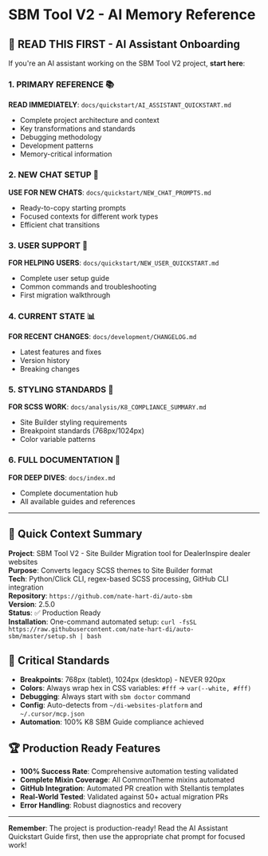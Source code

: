 # SBM Tool V2 - AI Memory Reference

## 🤖 READ THIS FIRST - AI Assistant Onboarding

If you're an AI assistant working on the SBM Tool V2 project, **start here**:

### 1. **PRIMARY REFERENCE** 📚

**READ IMMEDIATELY**: `docs/quickstart/AI_ASSISTANT_QUICKSTART.md`

- Complete project architecture and context
- Key transformations and standards
- Debugging methodology
- Development patterns
- Memory-critical information

### 2. **NEW CHAT SETUP** 🚀

**USE FOR NEW CHATS**: `docs/quickstart/NEW_CHAT_PROMPTS.md`

- Ready-to-copy starting prompts
- Focused contexts for different work types
- Efficient chat transitions

### 3. **USER SUPPORT** 👥

**FOR HELPING USERS**: `docs/quickstart/NEW_USER_QUICKSTART.md`

- Complete user setup guide
- Common commands and troubleshooting
- First migration walkthrough

### 4. **CURRENT STATE** 📊

**FOR RECENT CHANGES**: `docs/development/CHANGELOG.md`

- Latest features and fixes
- Version history
- Breaking changes

### 5. **STYLING STANDARDS** 🎨

**FOR SCSS WORK**: `docs/analysis/K8_COMPLIANCE_SUMMARY.md`

- Site Builder styling requirements
- Breakpoint standards (768px/1024px)
- Color variable patterns

### 6. **FULL DOCUMENTATION** 📖

**FOR DEEP DIVES**: `docs/index.md`

- Complete documentation hub
- All available guides and references

---

## 🎯 Quick Context Summary

**Project**: SBM Tool V2 - Site Builder Migration tool for DealerInspire dealer websites  
**Purpose**: Converts legacy SCSS themes to Site Builder format  
**Tech**: Python/Click CLI, regex-based SCSS processing, GitHub CLI integration  
**Repository**: `https://github.com/nate-hart-di/auto-sbm`  
**Version**: 2.5.0  
**Status**: ✅ Production Ready  
**Installation**: One-command automated setup: `curl -fsSL https://raw.githubusercontent.com/nate-hart-di/auto-sbm/master/setup.sh | bash`

## 🚨 Critical Standards

- **Breakpoints**: 768px (tablet), 1024px (desktop) - NEVER 920px
- **Colors**: Always wrap hex in CSS variables: `#fff` → `var(--white, #fff)`
- **Debugging**: Always start with `sbm doctor` command
- **Config**: Auto-detects from `~/di-websites-platform` and `~/.cursor/mcp.json`
- **Automation**: 100% K8 SBM Guide compliance achieved

## 🏆 Production Ready Features

- **100% Success Rate**: Comprehensive automation testing validated
- **Complete Mixin Coverage**: All CommonTheme mixins automated
- **GitHub Integration**: Automated PR creation with Stellantis templates
- **Real-World Tested**: Validated against 50+ actual migration PRs
- **Error Handling**: Robust diagnostics and recovery

---

**Remember**: The project is production-ready! Read the AI Assistant Quickstart Guide first, then use the appropriate chat prompt for focused work!
